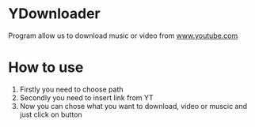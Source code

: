 # YDownloader
Program allow us to download music or video from www.youtube.com
# How to use

1. Firstly you need to choose path 
2. Secondly you need to insert link from YT
3. Now you can chose what you want to download, video or muscic and just click on button
